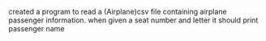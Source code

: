created a program to read a (Airplane)csv file containing airplane passenger information.
when given a seat number and letter it should print passenger name
